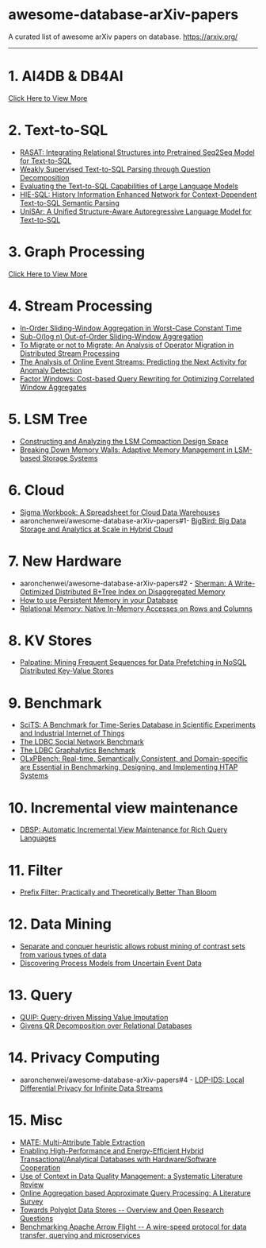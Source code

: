<!-- prettier-ignore-start -->
<!-- omit in toc -->
# awesome-database-arXiv-papers
<!-- prettier-ignore-end -->

A curated list of awesome arXiv papers on database. https://arxiv.org/

---

# 1. AI4DB & DB4AI

[Click Here to View More](AI4DB&DB4AI/README.md)

# 2. Text-to-SQL

- [RASAT: Integrating Relational Structures into Pretrained Seq2Seq Model for Text-to-SQL](https://arxiv.org/abs/2205.06983)
- [Weakly Supervised Text-to-SQL Parsing through Question Decomposition](https://arxiv.org/abs/2112.06311)
- [Evaluating the Text-to-SQL Capabilities of Large Language Models](https://arxiv.org/abs/2204.00498)
- [HIE-SQL: History Information Enhanced Network for Context-Dependent Text-to-SQL Semantic Parsing](https://arxiv.org/abs/2203.07376)
- [UniSAr: A Unified Structure-Aware Autoregressive Language Model for Text-to-SQL](https://arxiv.org/abs/2203.07781)

# 3. Graph Processing

[Click Here to View More](Graph/README.md)

# 4. Stream Processing

- [In-Order Sliding-Window Aggregation in Worst-Case Constant Time](https://arxiv.org/abs/2009.13768)
- [Sub-O(log n) Out-of-Order Sliding-Window Aggregation](https://arxiv.org/abs/2009.13768)
- [To Migrate or not to Migrate: An Analysis of Operator Migration in Distributed Stream Processing](https://arxiv.org/abs/2203.03501)
- [The Analysis of Online Event Streams: Predicting the Next Activity for Anomaly Detection](https://arxiv.org/abs/2203.09619)
- [Factor Windows: Cost-based Query Rewriting for Optimizing Correlated Window Aggregates](https://arxiv.org/abs/2008.12379)

# 5. LSM Tree

- [Constructing and Analyzing the LSM Compaction Design Space](https://arxiv.org/abs/2202.04522)
- [Breaking Down Memory Walls: Adaptive Memory Management in LSM-based Storage Systems](https://arxiv.org/abs/2004.10360)

# 6. Cloud

- [Sigma Workbook: A Spreadsheet for Cloud Data Warehouses](https://arxiv.org/abs/2204.03128)
- aaronchenwei/awesome-database-arXiv-papers#1- [BigBird: Big Data Storage and Analytics at Scale in Hybrid Cloud](https://arxiv.org/abs/2203.11472)

# 7. New Hardware

- aaronchenwei/awesome-database-arXiv-papers#2 - [Sherman: A Write-Optimized Distributed B+Tree Index on Disaggregated Memory](https://arxiv.org/abs/2112.07320)
- [How to use Persistent Memory in your Database](https://arxiv.org/abs/2112.00425)
- [Relational Memory: Native In-Memory Accesses on Rows and Columns](https://arxiv.org/abs/2109.14349)

# 8. KV Stores

- [Palpatine: Mining Frequent Sequences for Data Prefetching in NoSQL Distributed Key-Value Stores](https://arxiv.org/abs/2002.00215)

# 9. Benchmark

- [SciTS: A Benchmark for Time-Series Database in Scientific Experiments and Industrial Internet of Things](https://arxiv.org/abs/2204.09795)
- [The LDBC Social Network Benchmark](https://arxiv.org/abs/2001.02299)
- [The LDBC Graphalytics Benchmark](https://arxiv.org/abs/2011.15028)
- [OLxPBench: Real-time, Semantically Consistent, and Domain-specific are Essential in Benchmarking, Designing, and Implementing HTAP Systems](https://arxiv.org/abs/2203.16095)

# 10. Incremental view maintenance

- [DBSP: Automatic Incremental View Maintenance for Rich Query Languages](https://arxiv.org/abs/2203.16684)

# 11. Filter

- [Prefix Filter: Practically and Theoretically Better Than Bloom](https://arxiv.org/abs/2203.17139)

# 12. Data Mining

- [Separate and conquer heuristic allows robust mining of contrast sets from various types of data](https://arxiv.org/abs/2204.00497)
- [Discovering Process Models from Uncertain Event Data](https://arxiv.org/abs/1909.11567)

# 13. Query

- [QUIP: Query-driven Missing Value Imputation](https://arxiv.org/abs/2204.00108)
- [Givens QR Decomposition over Relational Databases](https://arxiv.org/abs/2204.00525)

# 14. Privacy Computing

- aaronchenwei/awesome-database-arXiv-papers#4 - [LDP-IDS: Local Differential Privacy for Infinite Data Streams](https://arxiv.org/abs/2204.00526)

# 15. Misc

- [MATE: Multi-Attribute Table Extraction](https://arxiv.org/abs/2110.00318)
- [Enabling High-Performance and Energy-Efficient Hybrid Transactional/Analytical Databases with Hardware/Software Cooperation](https://arxiv.org/abs/2204.11275)
- [Use of Context in Data Quality Management: a Systematic Literature Review](https://arxiv.org/abs/2204.10655)
- [Online Aggregation based Approximate Query Processing: A Literature Survey](https://arxiv.org/abs/2204.07125)
- [Towards Polyglot Data Stores -- Overview and Open Research Questions](https://arxiv.org/abs/2204.05779)
- [Benchmarking Apache Arrow Flight -- A wire-speed protocol for data transfer, querying and microservices](https://arxiv.org/abs/2204.03032)
